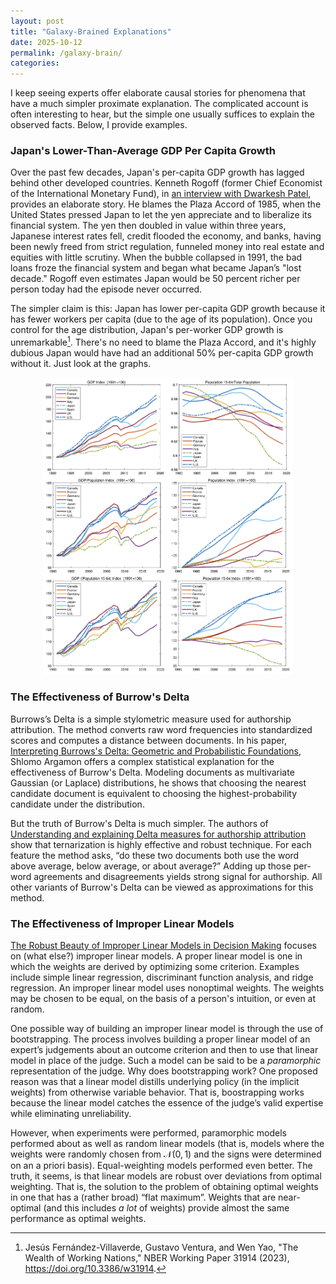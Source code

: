```yaml
---
layout: post
title: "Galaxy-Brained Explanations"
date: 2025-10-12
permalink: /galaxy-brain/
categories: 
---
```


I keep seeing experts offer elaborate causal stories for phenomena that have a much simpler proximate explanation. The complicated account is often interesting to hear, but the simple one usually suffices to explain the observed facts. Below, I provide examples.

### Japan's Lower-Than-Average GDP Per Capita Growth

Over the past few decades, Japan's per-capita GDP growth has lagged behind other developed countries. Kenneth Rogoff (former Chief Economist of the International Monetary Fund), in [an interview with Dwarkesh Patel](https://x.com/dwarkesh_sp/status/1932837084513120313), provides an elaborate story. He blames the Plaza Accord of 1985, when the United States pressed Japan to let the yen appreciate and to liberalize its financial system. The yen then doubled in value within three years, Japanese interest rates fell, credit flooded the economy, and banks, having been newly freed from strict regulation, funneled money into real estate and equities with little scrutiny. When the bubble collapsed in 1991, the bad loans froze the financial system and began what became Japan’s "lost decade." Rogoff even estimates Japan would be 50 percent richer per person today had the episode never occurred.

The simpler claim is this: Japan has lower per-capita GDP growth because it has fewer workers per capita (due to the age of its population). Once you control for the age distribution, Japan's per-worker GDP growth is unremarkable[^1]. There's no need to blame the Plaza Accord, and it's highly dubious Japan would have had an additional 50% per-capita GDP growth without it. Just look at the graphs. 

<div style="text-align: center;">
    <figure>
        <img src="/assets/images/galaxy-brain/jfv_gdp_growth.png" width="400" alt="Alt Text">
    </figure>
</div>


### The Effectiveness of Burrow's Delta

Burrows’s Delta is a simple stylometric measure used for authorship attribution. The method converts raw word frequencies into standardized scores and computes a distance between documents. In his paper, [Interpreting Burrows's Delta: Geometric and Probabilistic Foundations](https://www.researchgate.net/publication/227400810_Interpreting_Burrows's_Delta_Geometric_and_Probabilistic_Foundations), Shlomo Argamon offers a complex statistical explanation for the effectiveness of Burrow's Delta. Modeling documents as multivariate Gaussian (or Laplace) distributions, he shows that choosing the nearest candidate document is equivalent to choosing the highest-probability candidate under the distribution. 

But the truth of Burrow's Delta is much simpler. The authors of [Understanding and explaining Delta measures for authorship attribution](https://academic.oup.com/dsh/article/32/suppl_2/ii4/3865676) show that ternarization is highly effective and robust technique. For each feature the method asks, “do these two documents both use the word above average, below average, or about average?” Adding up those per-word agreements and disagreements yields strong signal for authorship. All other variants of Burrow's Delta can be viewed as approximations for this method.


### The Effectiveness of Improper Linear Models

[The Robust Beauty of Improper Linear Models in Decision Making](https://www.cmu.edu/dietrich/sds/docs/dawes/the-robust-beauty-of-improper-linear-models-in-decision-making.pdf) focuses on (what else?) improper linear models. A proper linear model is one in which the weights are derived by optimizing some criterion. Examples include simple linear regression, discriminant function analysis, and ridge regression. An improper linear model uses nonoptimal weights. The weights may be chosen to be equal, on the basis of a person's intuition, or even at random. 

One possible way of building an improper linear model is through the use of bootstrapping. The process involves building a proper linear model of an expert’s judgements about an outcome criterion and then to use that linear model in place of the judge. Such a model can be said to be a *paramorphic* representation of the judge. Why does bootstrapping work? One proposed reason was that a linear model distills underlying policy (in the implicit weights) from otherwise variable behavior. That is, boostrapping works because the linear model catches the essence of the judge’s valid expertise while eliminating unreliability. 

However, when experiments were performed, paramorphic models performed about as well as random linear models (that is, models where the weights were randomly chosen from $\mathcal{N}(0,1)$ and the signs were determined on an a priori basis). Equal-weighting models performed even better. The truth, it seems, is that linear models are robust over deviations from optimal weighting. That is, the solution to the problem of obtaining optimal weights in one that has a (rather broad) “flat maximum”. Weights that are near-optimal (and this includes *a lot* of weights) provide almost the same performance as optimal weights.



[^1]: Jesús Fernández-Villaverde, Gustavo Ventura, and Wen Yao, "The Wealth of Working Nations," NBER Working Paper 31914 (2023), https://doi.org/10.3386/w31914. 